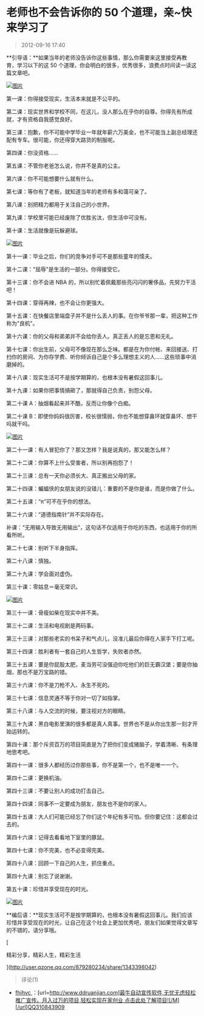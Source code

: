 # 老师也不会告诉你的 50 个道理，亲~快来学习了

> 2012-09-16 17:40

**引导语：**如果当年的老师没告诉你这些事情，那么你需要来这里接受再教育，学习以下的这 50 个道理，你会明白的很多，优秀很多，浪费点时间读一读这篇文章吧。

[![图片](http://ddns.4a1801.life:5244/d/Onedrive-4A1801/%E4%B8%AA%E4%BA%BA%E5%BB%BA%E7%AB%99/public/Qzone_wyf/Blogs/images/12830700.webp)](http://ddns.4a1801.life:5244/d/Onedrive-4A1801/%E4%B8%AA%E4%BA%BA%E5%BB%BA%E7%AB%99/public/Qzone_wyf/Blogs/images/12830700.webp)

第一课：你得接受现实，生活本来就是不公平的。

第二课：现实世界和学校不同，在这儿，没人那么在乎你的自尊。你得先有所成就，才有资格自我感觉良好。

第三课：抱歉，你不可能中学毕业一年就年薪六万美金，也不可能当上副总经理还配有专车。很可能，你还得穿大路货的制服呢。

第四课：你没资格……

第五课：不管你老爸怎么说，你并不是真的公主。

第六课：你不可能想要什么就有什么。

第七课：等你有了老板，就知道当年的老师有多和蔼可亲了。

第八课：别把精力都用于关注自己的小世界。

第九课：学校里可能已经废除了优胜劣汰，但生活中可没有。

第十课：生活就像是玩躲避球。

[![图片](http://ddns.4a1801.life:5244/d/Onedrive-4A1801/%E4%B8%AA%E4%BA%BA%E5%BB%BA%E7%AB%99/public/Qzone_wyf/Blogs/images/BB4BC73D.webp)](http://ddns.4a1801.life:5244/d/Onedrive-4A1801/%E4%B8%AA%E4%BA%BA%E5%BB%BA%E7%AB%99/public/Qzone_wyf/Blogs/images/BB4BC73D.webp)

第十一课：毕业之后，你们的竞争对手可不是那些童年的懦夫。

第十二课："屈辱"是生活的一部分。你得接受它。

第十三课：你不会进 NBA 的，所以别忙着佩戴那些亮闪闪的奢侈品，先努力干活吧！

第十四课：穿得再辣，也不会让你更强大。

第十五课：在快餐店里端盘子并不是什么丢人的事。在你爷爷那一辈，把这种工作称为"良机"。

第十六课：你的父母和弟弟并不会给你丢人。真正丢人的是忘恩和无礼。

第十七课：你出生前，父母可不像现在那么乏味。都是在为你付帐、来回接送、打扫你的房间、为你存学费、听你倾诉自己是个多么理想主义的人……这些琐事中消磨掉的。

第十八课：现实生活可不是按学期算的，也根本没有暑假这回事儿。

第十九课：如果你把事情搞砸了，那就得自己负责，别怨父母。

第二十课 A：抽烟看起来并不酷，反而让你像个白痴。

第二十课 B：即使你妈妈很厉害，校长很懦弱，你也不能想穿鼻环就穿鼻环、想干吗就干吗。

[![图片](http://ddns.4a1801.life:5244/d/Onedrive-4A1801/%E4%B8%AA%E4%BA%BA%E5%BB%BA%E7%AB%99/public/Qzone_wyf/Blogs/images/25D101BF.webp)](http://ddns.4a1801.life:5244/d/Onedrive-4A1801/%E4%B8%AA%E4%BA%BA%E5%BB%BA%E7%AB%99/public/Qzone_wyf/Blogs/images/25D101BF.webp)

第二十一课：有人冒犯你了？那又怎样？我是说真的，那又能怎么样？

第二十二课：你算不上什么受害者，所以别再抱怨了！

第二十三课：总有一天你必须长大、真正搬出父母的家。

第二十四课：蝙蝠侠的女朋友说的没错儿：重要的不是你是谁，而是你做了什么。

第二十五课：“π”可不在乎你的想法。

第二十六课：“道德指南针”并不实际存在。

补课：“无用输入导致无用输出”，这句话不仅适用于你吃的东西，也适用于你的所看所听。

第二十七课：别听下半身指挥。

第二十八课：慎独。

第二十九课：学会面对虚伪。

第三十课：零姑息＝毫无常识。

[![图片](http://ddns.4a1801.life:5244/d/Onedrive-4A1801/%E4%B8%AA%E4%BA%BA%E5%BB%BA%E7%AB%99/public/Qzone_wyf/Blogs/images/61CA76D4.webp)](http://ddns.4a1801.life:5244/d/Onedrive-4A1801/%E4%B8%AA%E4%BA%BA%E5%BB%BA%E7%AB%99/public/Qzone_wyf/Blogs/images/61CA76D4.webp)

第三十一课：骨瘦如柴在现实中并不美。

第三十二课：生活和电视剧是两码事。

第三十三课：对那些老实的书呆子和气点儿，没准儿最后你得在人家手下打工呢。

第三十四课：胜利者有一套自己的人生哲学，失败者亦然。

第三十五课：要是你屁股太肥，麦当劳可没强迫你吃他们的巨无霸汉堡；要是你抽烟，那也不是万宝路的错。

第三十六课：你不是刀枪不入、永生不死的。

第三十七课：信息灵通不等于你对一切了如指掌。

第三十八课：与人交流的时候，要注视对方的眼睛。

第三十九课：黑白电影里演的很多都是真人真事。世界也不是从你出生那一刻才开始运转的。

第四十课：那个斥资百万的项目简直是为了把你们变成猪脑子，学着清晰、有条理地思考吧。

第四十一课：很多人都经历过你那些事，你不是第一个，也不是唯一一个。

第四十二课：更换机油。

第四十三课：不要让别人的成功打击自己。

第四十四课：同事不一定要成为朋友，朋友也不是你的家人。

第四十五课：大人们可能已经忘了你们这个年纪有多可怕。但你要记住：这都会过去的。

第四十六课：记得去看看地下室里的豚鼠。

第四十七课：你不完美，也不必变得完美。

第四十八课：回顾一下自己的人生，抓住重点。

第四十九课：别忘了说谢谢。

第五十课：珍惜并享受现在的时光。

[![图片](http://ddns.4a1801.life:5244/d/Onedrive-4A1801/%E4%B8%AA%E4%BA%BA%E5%BB%BA%E7%AB%99/public/Qzone_wyf/Blogs/images/3ECF33F6.webp)](http://ddns.4a1801.life:5244/d/Onedrive-4A1801/%E4%B8%AA%E4%BA%BA%E5%BB%BA%E7%AB%99/public/Qzone_wyf/Blogs/images/3ECF33F6.webp)

**编后语：**现实生活可不是按学期算的，也根本没有暑假这回事儿。我们应该珍惜并享受现在的时光，让自己在这个社会上更加优秀吧，朋友们如果觉得文章写的不错的，请分享哦。

[

精彩分享，精彩人生，精彩生活

](http://user.qzone.qq.com/879280234/share/1343398042)

> 评论(1)

- [fhjhvc ](https://user.qzone.qq.com/1904013948)：[url=http://www.ddruanjian.com]最牛自动宣传软件,无忧无虑轻松推广宣传。月入过万的项目,轻松实现在家创业,点击此处了解项目![/M][/url]QQ310843909
